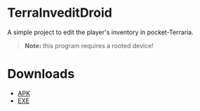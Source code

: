 # TerraInveditDroid
A simple project to edit the player's inventory in pocket-Terraria.

> **Note:** this program requires a rooted device!

# Downloads
- [APK](https://github.com/MarcuzD/TerraInveditDroid/blob/master/bin/TerraInvedit.apk)
- [EXE](https://github.com/MarcuzD/MarcusD.TerraInvedit)
